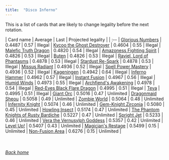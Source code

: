 ```yaml
---
title:  "Disco Inferno"
---
```


This is a list of cards that are likely to change legality before the next rotation.

| Card name | Average | Last | Projected legality |
| :-- |
[Glorious Numbers](https://db.ygoprodeck.com/card/?search=Glorious%20Numbers) | 0.4487 | 0.57 | Illegal |
[Kycoo the Ghost Destroyer](https://db.ygoprodeck.com/card/?search=Kycoo%20the%20Ghost%20Destroyer) | 0.4604 | 0.55 | Illegal |
[Malefic Truth Dragon](https://db.ygoprodeck.com/card/?search=Malefic%20Truth%20Dragon) | 0.4820 | 0.54 | Illegal |
[Amazoness Fighting Spirit](https://db.ygoprodeck.com/card/?search=Amazoness%20Fighting%20Spirit) | 0.4826 | 0.53 | Illegal |
[Buten](https://db.ygoprodeck.com/card/?search=Buten) | 0.4826 | 0.53 | Illegal |
[Raviel, Lord of Phantasms](https://db.ygoprodeck.com/card/?search=Raviel,%20Lord%20of%20Phantasms) | 0.4878 | 0.53 | Illegal |
[Stardust Re-Spark](https://db.ygoprodeck.com/card/?search=Stardust%20Re-Spark) | 0.4878 | 0.53 | Illegal |
[Missus Radiant](https://db.ygoprodeck.com/card/?search=Missus%20Radiant) | 0.4936 | 0.52 | Illegal |
[Spell Power Mastery](https://db.ygoprodeck.com/card/?search=Spell%20Power%20Mastery) | 0.4936 | 0.52 | Illegal |
[Kageningen](https://db.ygoprodeck.com/card/?search=Kageningen) | 0.4942 | 0.64 | Illegal |
[Inferno Hammer](https://db.ygoprodeck.com/card/?search=Inferno%20Hammer) | 0.4962 | 0.57 | Illegal |
[Instant Fusion](https://db.ygoprodeck.com/card/?search=Instant%20Fusion) | 0.4967 | 0.56 | Illegal |
[Humid Winds](https://db.ygoprodeck.com/card/?search=Humid%20Winds) | 0.4973 | 0.55 | Illegal |
[Archfiend's Awakening](https://db.ygoprodeck.com/card/?search=Archfiend's%20Awakening) | 0.4978 | 0.54 | Illegal |
[Red-Eyes Black Flare Dragon](https://db.ygoprodeck.com/card/?search=Red-Eyes%20Black%20Flare%20Dragon) | 0.4995 | 0.51 | Illegal |
[Teva](https://db.ygoprodeck.com/card/?search=Teva) | 0.4995 | 0.51 | Illegal |
[Giant Orc](https://db.ygoprodeck.com/card/?search=Giant%20Orc) | 0.5016 | 0.47 | Unlimited |
[Dragonmaid Sheou](https://db.ygoprodeck.com/card/?search=Dragonmaid%20Sheou) | 0.5058 | 0.49 | Unlimited |
[Zombie World](https://db.ygoprodeck.com/card/?search=Zombie%20World) | 0.5064 | 0.48 | Unlimited |
[Infernity Knight](https://db.ygoprodeck.com/card/?search=Infernity%20Knight) | 0.5074 | 0.46 | Unlimited |
[Gem-Knight Zirconia](https://db.ygoprodeck.com/card/?search=Gem-Knight%20Zirconia) | 0.5080 | 0.45 | Unlimited |
[Howling Insect](https://db.ygoprodeck.com/card/?search=Howling%20Insect) | 0.5174 | 0.47 | Unlimited |
[The Phantom Knights of Rusty Bardiche](https://db.ygoprodeck.com/card/?search=The%20Phantom%20Knights%20of%20Rusty%20Bardiche) | 0.5227 | 0.47 | Unlimited |
[Spright Jet](https://db.ygoprodeck.com/card/?search=Spright%20Jet) | 0.5233 | 0.46 | Unlimited |
[Vera the Vernusylph Goddess](https://db.ygoprodeck.com/card/?search=Vera%20the%20Vernusylph%20Goddess) | 0.5357 | 0.42 | Unlimited |
[Level Up!](https://db.ygoprodeck.com/card/?search=Level%20Up!) | 0.5407 | 0.43 | Unlimited |
[Magician's Restage](https://db.ygoprodeck.com/card/?search=Magician's%20Restage) | 0.5499 | 0.15 | Unlimited |
[Non-Fusion Area](https://db.ygoprodeck.com/card/?search=Non-Fusion%20Area) | 0.6276 | 0.15 | Unlimited |

<br>

###### [Back home](index)